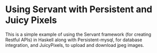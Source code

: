 # Using Servant with Persistent and Juicy Pixels

This is a simple example of using the Servant framework (for creating Restful APIs)
in Haskell along with Persistent-mysql, for database integration, and JuicyPixels, to
upload and download jpeg images.
